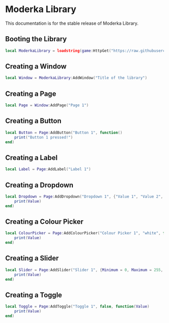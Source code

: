 # Moderka Library
This documentation is for the stable release of Moderka Library.

## Booting the Library
```lua
local ModerkaLibrary = loadstring(game:HttpGet("https://raw.githubusercontent.com/ttwizz/Roblox/master/ModerkaLibrary.lua", true))()
```


## Creating a Window
```lua
local Window = ModerkaLibrary:AddWindow("Title of the library")
```


## Creating a Page
```lua
local Page = Window:AddPage("Page 1")
```


## Creating a Button
```lua
local Button = Page:AddButton("Button 1", function()
	print("Button 1 pressed!")
end)
```


## Creating a Label
```lua
local Label = Page:AddLabel("Label 1")
```


## Creating a Dropdown
```lua
local Dropdown = Page:AddDropdown("Dropdown 1", {"Value 1", "Value 2", "Value 3"}, function(Value)
	print(Value)
end)
```


## Creating a Colour Picker
```lua
local ColourPicker = Page:AddColourPicker("Colour Picker 1", "white", function(Value)
	print(Value)
end)
```


## Creating a Slider
```lua
local Slider = Page:AddSlider("Slider 1", {Minimum = 0, Maximum = 255, Default = 50}, function(Value)
	print(Value)
end)
```


## Creating a Toggle
```lua
local Toggle = Page:AddToggle("Toggle 1", false, function(Value)
	print(Value)
end)
```